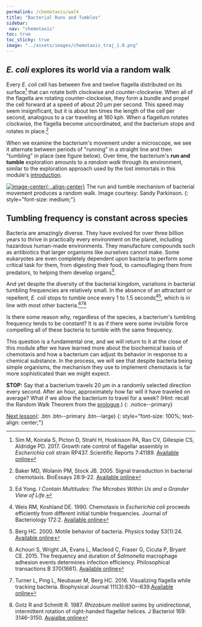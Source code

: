 ```yaml
---
permalink: /chemotaxis/walk
title: "Bacterial Runs and Tumbles"
sidebar:
 nav: "chemotaxis"
toc: true
toc_sticky: true
image: "../assets/images/chemotaxis_traj_1.0.png"
---
```


## *E. coli* explores its world via a random walk

Every *E. coli* cell has between five and twelve flagella distributed on its surface[^Sim2017] that can rotate both clockwise and counter-clockwise. When all of the flagella are rotating counter-clockwise, they form a bundle and propel the cell forward at a speed of about 20 µm per second. This speed may seem insignificant, but it is about ten times the length of the cell per second, analogous to a car traveling at 160 kph. When a flagellum rotates clockwise, the flagella become uncoordinated, and the bacterium stops and rotates in place.[^Baker2005]

When we examine the bacterium's movement under a microscope, we see it alternate between periods of "running" in a straight line and then "tumbling" in place (see figure below). Over time, the bacterium's **run and tumble** exploration amounts to a *random walk* through its environment, similar to the exploration approach used by the lost immortals in this module's [introduction](home).

[![image-center](../assets/images/600px/chemotaxis_intro_runtumble.png){: .align-center}](../assets/images/chemotaxis_intro_runtumble.png)
The run and tumble mechanism of bacterial movement produces a random walk. Image courtesy: Sandy Parkinson.
{: style="font-size: medium;"}


## Tumbling frequency is constant across species

Bacteria are amazingly diverse. They have evolved for over three billion years to thrive in practically every environment on the planet, including hazardous human-made environments. They manufacture compounds such as antibiotics that larger organisms like ourselves cannot make. Some eukaryotes are even completely dependent upon bacteria to perform some critical task for them, from digesting their food, to camouflaging them from predators, to helping them develop organs[^Yong2016].

And yet despite the diversity of the bacterial kingdom, variations in bacterial tumbling frequencies are relatively small. In the absence of an attractant or repellent, *E. coli* stops to tumble once every 1 to 1.5 seconds[^Weis1990][^Berg2000], which is in line with most other bacteria.[^Achouri2015][^Turner2016][^Gotz1987]

Is there some reason why, regardless of the species, a bacterium's tumbling frequency tends to be constant? It is as if there were some invisible force compelling all of these bacteria to tumble with the same frequency.

This question is a fundamental one, and we will return to it at the close of this module after we have learned more about the biochemical basis of chemotaxis and how a bacterium can adjust its behavior in response to a chemical substance. In the process, we will see that despite bacteria being simple organisms, the mechanism they use to implement chemotaxis is far more sophisticated than we might expect.

**STOP:** Say that a bacterium travels 20 µm in a randomly selected direction every second.  After an hour, approximately how far will it have traveled on average?  What if we allow the bacterium to travel for a week? (Hint: recall the Random Walk Theorem from the [prologue](../prologue/random_walk).)
{: .notice--primary}

[Next lesson](signal){: .btn .btn--primary .btn--large}
{: style="font-size: 100%; text-align: center;"}

[^Pierucci1978]: Pierucci O. 1978. Dimensions of *Escherichia coli* at various growth rates: Model of envelope growth. Journal of Bacteriology 135(2):559-574. [Available online](https://jb.asm.org/content/jb/135/2/559.full.pdf)

[^Sim2017]: Sim M, Koirala S, Picton D, Strahl H, Hoskisson PA, Rao CV, Gillespie CS, Aldridge PD. 2017. Growth rate control of flagellar assembly in *Escherichia coli* strain RP437. Scientific Reports 7:41189. [Available online](https://www.nature.com/articles/srep41189.)

[^Baker2005]: Baker MD, Wolanin PM, Stock JB. 2005. Signal transduction in bacterial chemotaxis. BioEssays 28:9-22. [Available online](https://pubmed.ncbi.nlm.nih.gov/16369945/)

[^Weis1990]: Weis RM, Koshland DE. 1990. Chemotaxis in *Escherichia coli* proceeds efficiently from different initial tumble frequencies. Journal of Bacteriology 172:2. [Available online](https://jb.asm.org/content/jb/172/2/1099.full.pdf)

[^Berg2000]: Berg HC. 2000. Motile behavior of bacteria. Physics today 53(1):24. [Available online](https://physicstoday.scitation.org/doi/pdf/10.1063/1.882934)

[^Achouri2015]: Achouri S, Wright JA, Evans L, Macleod C, Fraser G, Cicuta P, Bryant CE. 2015. The frequency and duration of *Salmonella* macrophage adhesion events determines infection efficiency. Philosophical transactions B 370(1661). [Available online](https://www.ncbi.nlm.nih.gov/pmc/articles/PMC4275903/)

[^Turner2016]: Turner L, Ping L, Neubauer M, Berg HC. 2016. Visualizing flagella while tracking bacteria. Biophysical Journal 111(3):630--639.[Available online](https://pubmed.ncbi.nlm.nih.gov/27508446/)

[^Parkinson2015]: Parkinson JS, Hazelbauer, Falke JJ. 2015. Signaling and sensory adaptation in *Escherichia coli* chemoreceptors: 2015 update. [Available online](https://www.sciencedirect.com/science/article/abs/pii/S0966842X15000578)

[^Yang2019]: Yang W, Cassidy CK, Ames P, Diebolder CA, Schulten K, Luthey-Schulten Z, Parkinson JS, Briegel A. 2019. *In situ* confomraitonal changes of the *Escherichia coli* serine chemoreceptor in different signaling states. mBio. [Available online](https://mbio.asm.org/content/10/4/e00973-19/article-info)

[^Saragosti2001]: Saragosti J, Calvez V, Bournaveas, N, Perthame B, Buguin A, Silberzan P. 2001. Directional persistence of chemotactic bacteria in a traveling concentration wave. PNAS. [Available online](https://www.pnas.org/content/pnas/108/39/16235.full.pdf)

[^Gotz1987]: Gotz R and Schmitt R. 1987. *Rhizobium meliloti* swims by unidirectional, intermittent rotation of right-handed flagellar helices. J Bacteriol 169: 3146–3150. [Avaialbe online](https://www.ncbi.nlm.nih.gov/pmc/articles/PMC212363/)

[^Lim2019]: Lim S, Guo XK, Boedicker JQ. 2019. Connecting single-cell properties to collective behavior in multiple wild isolates of the *Enterobacter cloacae* complex. PLoS ONE 14(4): e0214719. [Avaialbe online](https://doi.org/10.1371/journal.pone.0214719)

[^Rashid2019]: Rashid S, Long Z, Singh S, Kohram M, Vashistha H, Navlakha S, Salman H, Oltvai ZH, Bar-Joseph Z. 2019. Adjustment in tumbling rates improves bacterial chemotaxis on obstacle-laden terrains. PNAS 116(24):11770-11775. [Available online](https://www.pnas.org/content/116/24/11770)

[^Mitchell2005]: Mitchell JG, Kogure K. 2005. Bacterial motility: links to the environment and a driving force for microbial physics. FEMS Microbiol Ecol 55(2006):3–16. [Available online](https://academic.oup.com/femsec/article/55/1/3/554107)

[^Yong2016]: Ed Yong. *I Contain Multitudes: The Microbes Within Us and a Grander View of Life*.

